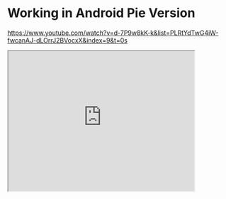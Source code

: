# Working in Android Pie Version
https://www.youtube.com/watch?v=d-7P9w8kK-k&list=PLRtYdTwG4iW-fwcanAJ-dLOrrJ2BVocxX&index=9&t=0s
<iframe width="420" height="315"
src="https://www.youtube.com/embed/tgbNymZ7vqY?playlist=tgbNymZ7vqY&loop=1">
</iframe>
